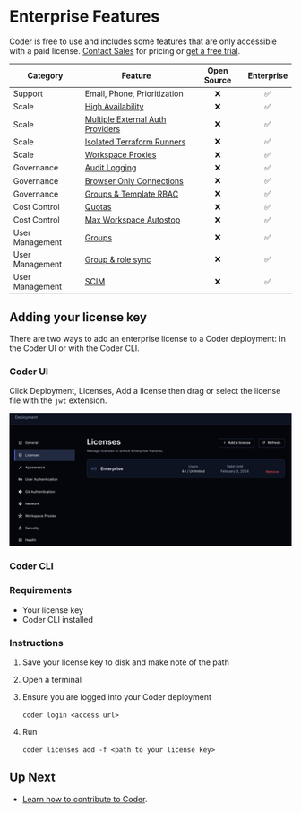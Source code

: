 # Enterprise Features

Coder is free to use and includes some features that are only accessible with a
paid license. [Contact Sales](https://coder.com/contact) for pricing or
[get a free trial](https://coder.com/trial).

| Category        | Feature                                                                                             | Open Source | Enterprise |
| --------------- | --------------------------------------------------------------------------------------------------- | :---------: | :--------: |
| Support         | Email, Phone, Prioritization                                                                        |     ❌      |     ✅     |
| Scale           | [High Availability](./admin/high-availability.md)                                                   |     ❌      |     ✅     |
| Scale           | [Multiple External Auth Providers](./admin/external-auth.md#multiple-external-providers-enterprise) |     ❌      |     ✅     |
| Scale           | [Isolated Terraform Runners](./admin/provisioners.md)                                               |     ❌      |     ✅     |
| Scale           | [Workspace Proxies](./admin/workspace-proxies.md)                                                   |     ❌      |     ✅     |
| Governance      | [Audit Logging](./admin/audit-logs.md)                                                              |     ❌      |     ✅     |
| Governance      | [Browser Only Connections](./networking/#browser-only-connections-enterprise)                       |     ❌      |     ✅     |
| Governance      | [Groups & Template RBAC](./admin/rbac.md)                                                           |     ❌      |     ✅     |
| Cost Control    | [Quotas](./admin/quotas.md)                                                                         |     ❌      |     ✅     |
| Cost Control    | [Max Workspace Autostop](./templates/#configure-max-workspace-autostop)                             |     ❌      |     ✅     |
| User Management | [Groups](./admin/groups.md)                                                                         |     ❌      |     ✅     |
| User Management | [Group & role sync](./admin/auth.md#group-sync-enterprise)                                          |     ❌      |     ✅     |
| User Management | [SCIM](./admin/auth.md#scim)                                                                        |     ❌      |     ✅     |

## Adding your license key

There are two ways to add an enterprise license to a Coder deployment: In the
Coder UI or with the Coder CLI.

### Coder UI

Click Deployment, Licenses, Add a license then drag or select the license file
with the `jwt` extension.

![Add License UI](./images/add-license-ui.png)

### Coder CLI

### Requirements

- Your license key
- Coder CLI installed

### Instructions

1. Save your license key to disk and make note of the path
2. Open a terminal
3. Ensure you are logged into your Coder deployment

   `coder login <access url>`

4. Run

   `coder licenses add -f <path to your license key>`

## Up Next

- [Learn how to contribute to Coder](./CONTRIBUTING.md).
